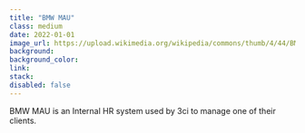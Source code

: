 ```yaml
---
title: "BMW MAU"
class: medium
date: 2022-01-01
image_url: https://upload.wikimedia.org/wikipedia/commons/thumb/4/44/BMW.svg/600px-BMW.svg.png?20200406052529
background:
background_color:
link:
stack:
disabled: false
---
```


BMW MAU is an Internal HR system used by 3ci to manage one of their clients.
